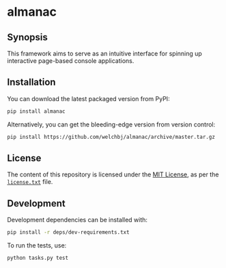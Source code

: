 # almanac

## Synopsis

This framework aims to serve as an intuitive interface for spinning up interactive page-based console applications.

## Installation

You can download the latest packaged version from PyPI:
```sh
pip install almanac
```

Alternatively, you can get the bleeding-edge version from version control:
```sh
pip install https://github.com/welchbj/almanac/archive/master.tar.gz
```

## License

The content of this repository is licensed under the [MIT License](https://opensource.org/licenses/MIT), as per the [`license.txt`](./license.txt) file.

## Development

Development dependencies can be installed with:

```sh
pip install -r deps/dev-requirements.txt
```

To run the tests, use:

```sh
python tasks.py test
```